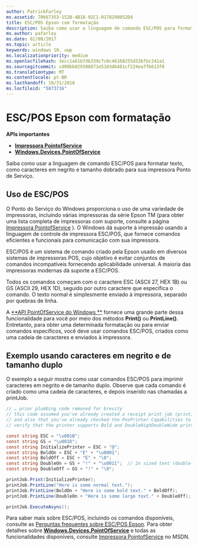 ```yaml
---
author: PatrickFarley
ms.assetid: 70667353-152B-4B18-92C1-0178298052D4
title: ESC/POS Epson com formatação
description: Saiba como usar a linguagem de comando ESC/POS para formatar texto, como caracteres em negrito e tamanho dobrado para sua impressora Ponto de Serviço.
ms.author: pafarley
ms.date: 02/08/2017
ms.topic: article
keywords: windows 10, uwp
ms.localizationpriority: medium
ms.openlocfilehash: 3ecc1a61b7db339c7c0c46168255d32bfbc241a1
ms.sourcegitcommit: cd00bb829306871e5103db481cf224ea7fb613f0
ms.translationtype: MT
ms.contentlocale: pt-BR
ms.lasthandoff: 10/31/2018
ms.locfileid: "5873716"
---
```

# <a name="epson-escpos-with-formatting"></a>ESC/POS Epson com formatação


**APIs importantes**

-   [**Impressora PointofService**](https://msdn.microsoft.com/library/windows/apps/Mt426652)
-   [**Windows.Devices.PointOfService**](https://msdn.microsoft.com/library/windows/apps/Dn298071)

Saiba como usar a linguagem de comando ESC/POS para formatar texto, como caracteres em negrito e tamanho dobrado para sua impressora Ponto de Serviço.

## <a name="escpos-usage"></a>Uso de ESC/POS

O Ponto do Serviço do Windows proporciona o uso de uma variedade de impressoras, incluindo várias impressoras da série Epson TM (para obter uma lista completa de impressoras com suporte, consulte a página [Impressora PointofService](https://msdn.microsoft.com/library/windows/apps/Mt426652) ). O Windows dá suporte à impressão usando a linguagem de controle de impressora ESC/POS, que fornece comandos eficientes e funcionais para comunicação com sua impressora.

ESC/POS é um sistema de comando criado pela Epson usado em diversos sistemas de impressoras POS, cujo objetivo é evitar conjuntos de comandos incompatíveis fornecendo aplicabilidade universal. A maioria das impressoras modernas dá suporte a ESC/POS.

Todos os comandos começam com o caractere ESC (ASCII 27, HEX 1B) ou GS (ASCII 29, HEX 1D), seguido por outro caractere que especifica o comando. O texto normal é simplesmente enviado à impressora, separado por quebras de linha.

A [**API PointOfService do Windows **](https://msdn.microsoft.com/library/windows/apps/Dn298071) fornece uma grande parte dessa funcionalidade para você por meio dos métodos **Print()** ou **PrintLine()**. Entretanto, para obter uma determinada formatação ou para enviar comandos específicos, você deve usar comandos ESC/POS, criados como uma cadeia de caracteres e enviados à impressora.

## <a name="example-using-bold-and-double-size-characters"></a>Exemplo usando caracteres em negrito e de tamanho duplo

O exemplo a seguir mostra como usar comandos ESC/POS para imprimir caracteres em negrito e de tamanho duplo. Observe que cada comando é criado como uma cadeia de caracteres, e depois inserido nas chamadas a printJob.

```csharp
// … prior plumbing code removed for brevity
// this code assumed you've already created a receipt print job (printJob)
// and also that you've already checked the PosPrinter Capabilities to
// verify that the printer supports Bold and DoubleHighDoubleWide print modes

const string ESC = "\u001B";
const string GS = "\u001D";
const string InitializePrinter = ESC + "@";
const string BoldOn = ESC + "E" + "\u0001";
const string BoldOff = ESC + "E" + "\0";
const string DoubleOn = GS + "!" + "\u0011";  // 2x sized text (double-high + double-wide)
const string DoubleOff = GS + "!" + "\0";

printJob.Print(InitializePrinter);
printJob.PrintLine("Here is some normal text.");
printJob.PrintLine(BoldOn + "Here is some bold text." + BoldOff);
printJob.PrintLine(DoubleOn + "Here is some large text." + DoubleOff);

printJob.ExecuteAsync();
```

Para saber mais sobre ESC/POS, incluindo os comandos disponíveis, consulte as [Perguntas frequentes sobre ESC/POS Epson](http://content.epson.de/fileadmin/content/files/RSD/downloads/escpos.pdf). Para obter detalhes sobre [**Windows.Devices.PointOfService**](https://msdn.microsoft.com/library/windows/apps/Dn298071) e todas as funcionalidades disponíveis, consulte [Impressora PointofService](https://msdn.microsoft.com/library/windows/apps/Mt426652) no MSDN.
